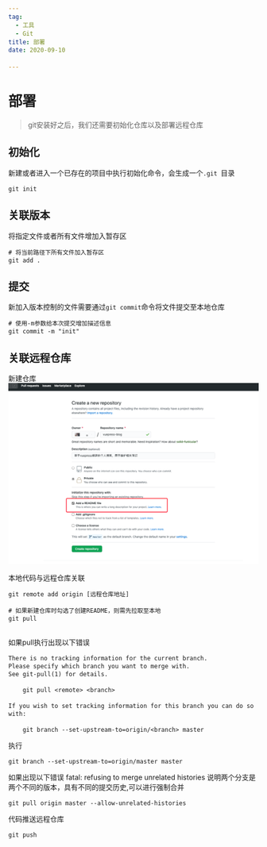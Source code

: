 ```yaml
---
tag:
  - 工具
  - Git
title: 部署
date: 2020-09-10

---
```

# 部署

> git安装好之后，我们还需要初始化仓库以及部署远程仓库

## 初始化

新建或者进入一个已存在的项目中执行初始化命令，会生成一个`.git `目录

~~~ shell
git init
~~~

## 关联版本
将指定文件或者所有文件增加入暂存区

~~~ shell
# 将当前路径下所有文件加入暂存区
git add .
~~~

## 提交
新加入版本控制的文件需要通过`git commit`命令将文件提交至本地仓库

~~~ shell
# 使用-m参数给本次提交增加描述信息
git commit -m "init"
~~~

## 关联远程仓库

新建仓库
![新建仓库](images/img_7.png)

本地代码与远程仓库关联

~~~ shell
git remote add origin [远程仓库地址]

# 如果新建仓库时勾选了创建README，则需先拉取至本地
git pull
	
~~~

如果pull执行出现以下错误
~~~
There is no tracking information for the current branch.
Please specify which branch you want to merge with.
See git-pull(1) for details.

    git pull <remote> <branch>

If you wish to set tracking information for this branch you can do so with:

    git branch --set-upstream-to=origin/<branch> master

~~~
执行
~~~ shell
git branch --set-upstream-to=origin/master master
~~~

如果出现以下错误
fatal: refusing to merge unrelated histories
说明两个分支是两个不同的版本，具有不同的提交历史,可以进行强制合并
~~~ shell
git pull origin master --allow-unrelated-histories
~~~


代码推送远程仓库

~~~ shell
git push
~~~
